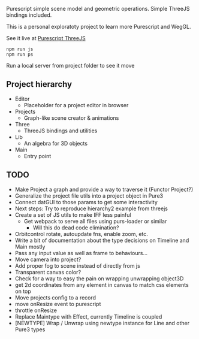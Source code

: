 Purescript simple scene model and geometric operations. Simple ThreeJS bindings included.

This is a personal exploratoty project to learn more Purescript and WegGL.

See it live at [Purescript ThreeJS](https://rlucha.github.io/purescript-threejs/)

```
npm run js
npm run ps
```
Run a local server from project folder to see it move

## Project hierarchy
- Editor
  - Placeholder for a project editor in browser
- Projects
  - Graph-like scene creator & animations
- Three
  - ThreeJS bindings and utilities
- Lib
  - An algebra for 3D objects
- Main
  - Entry point

## TODO
- Make Project a graph and provide a way to traverse it (Functor Project?)
- Generalize the project file utils into a project object in Pure3
- Connect datGUI to those params to get some interactivity
- Next steps: Try to reproduce hierarchy2 example from threejs 
- Create a set of JS utils to make IFF less painful
  - Get webpack to serve all files using purs-loader or similar
    - Will this do dead code elimination?
- Orbitcontrol rotate, autoupdate fns, enable zoom, etc.
- Write a bit of documentation about the type decisions on Timeline and Main mostly
- Pass any input value as well as frame to behaviours...
- Move camera into project?
- Add proper fog to scene instead of directly from js
- Transparent canvas color?
- Check for a way to easy the pain on wrapping unwrapping object3D
- get 2d coordinates from any element in canvas to match css elements on top
- Move projects config to a record
- move onResize event to purescript
- throttle onResize
- Replace Maintype with Effect, currently Timeline is coupled
- [NEWTYPE] Wrap / Unwrap using newtype instance for Line and other Pure3 types 
